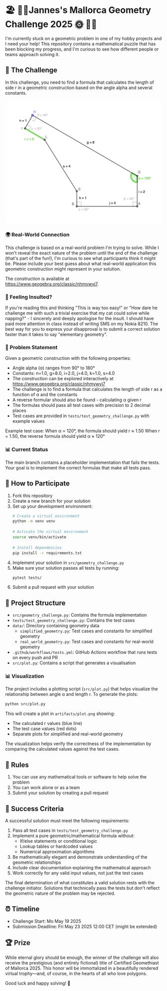 # 🏖️ 🏊‍♂️Jannes's Mallorca Geometry Challenge 2025 🌞 🏄‍♂️

I'm currently stuck on a geometric problem in one of my hobby projects and I need your help! This repository contains a mathematical puzzle that has been blocking my progress, and I'm curious to see how different people or teams approach solving it.

## 🎯 The Challenge

In this challenge, you need to find a formula that calculates the length of side r in a geometric construction based on the angle alpha and several constants.

[![Geometric Construction](screenshot.png)](https://www.geogebra.org/classic/nhmywvj7)

### 🌍 Real-World Connection

This challenge is based on a real-world problem I'm trying to solve. While I won't reveal the exact nature of the problem until the end of the challenge (that's part of the fun!), I'm curious to see what participants think it might be. Please include your best guess about what real-world application this geometric construction might represent in your solution.

The construction is available at https://www.geogebra.org/classic/nhmywvj7.

### 😤 Feeling Insulted?

If you're reading this and thinking "This is way too easy!" or "How dare he challenge me with such a trivial exercise that my cat could solve while napping?" - I sincerely and deeply apologise for the insult. I should have paid more attention in class instead of writing SMS on my Nokia 8210. The best way for you to express your disapproval is to submit a correct solution faster than it takes to say "elementary geometry".

### 📝 Problem Statement

Given a geometric construction with the following properties:
- Angle alpha (α) ranges from 90° to 180°
- Constants: n=1.0, g=8.0, i=2.0, j=4.0, k=1.0, s=4.0
- The construction can be explored interactively at https://www.geogebra.org/classic/nhmywvj7
- The challenge is to find a formula that calculates the length of side r as a function of α and the constants
- A reverse formular should also be found - calculating α given r
- The formulas should pass all test cases with precision to 2 decimal places
- Test cases are provided in `tests/test_geometry_challenge.py` with example values

Example test case:
When α = 120°, the formula should yield r ≈ 1.50
When r = 1.50, the reverse formula should yield α ≈ 120°

### 📊 Current Status

The main branch contains a placeholder implementation that fails the tests. Your goal is to implement the correct formulas that make all tests pass.

## 🚀 How to Participate

1. Fork this repository
2. Create a new branch for your solution
3. Set up your development environment:
   ```bash
   # Create a virtual environment
   python -m venv venv

   # Activate the virtual environment
   source venv/bin/activate

   # Install dependencies
   pip install -r requirements.txt
   ```
4. Implement your solution in `src/geometry_challenge.py`
5. Make sure your solution passes all tests by running:
   ```bash
   pytest tests/
   ```
6. Submit a pull request with your solution

## 📁 Project Structure

- `src/geometry_challenge.py`: Contains the formula implementation
- `tests/test_geometry_challenge.py`: Contains the test cases
- `data/`: Directory containing geometry data
  - `simplified_geometry.py`: Test cases and constants for simplified geometry
  - `real_world_geometry.py`: Test cases and constants for real-world geometry
- `.github/workflows/tests.yml`: GitHub Actions workflow that runs tests on every push and PR
- `src/plot.py`: Contains a script that generates a visualisation

### 📊 Visualization

The project includes a plotting script (`src/plot.py`) that helps visualize the relationship between angle α and length r. To generate the plots:

```bash
python src/plot.py
```

This will create a plot in `artifacts/plot.png` showing:
- The calculated r values (blue line)
- The test case values (red dots)
- Separate plots for simplified and real-world geometry

The visualization helps verify the correctness of the implementation by comparing the calculated values against the test cases.

## 📜 Rules

1. You can use any mathematical tools or software to help solve the problem
2. You can work alone or as a team
2. Submit your solution by creating a pull request

## 🏁 Success Criteria

A successful solution must meet the following requirements:

1. Pass all test cases in `tests/test_geometry_challenge.py`
2. Implement a pure geometric/mathematical formula without:
   - If/else statements or conditional logic
   - Lookup tables or hardcoded values
   - Numerical approximation algorithms
3. Be mathematically elegant and demonstrate understanding of the geometric relationships
4. Include clear documentation explaining the mathematical approach
5. Work correctly for any valid input values, not just the test cases

The final determination of what constitutes a valid solution rests with the challenge initiator. Solutions that technically pass the tests but don't reflect the geometric nature of the problem may be rejected.

## ⏰ Timeline

- Challenge Start: Mo May 19 2025
- Submission Deadline: Fri May 23 2025 12:00 CET (might be extended)

## 🏆 Prize

While eternal glory should be enough, the winner of the challenge will also receive the prestigious (and entirely fictional) title of Certified Geomethiast of Mallorca 2025. This honor will be immortalized in a beautifully rendered virtual trophy—and, of course, in the hearts of all who love polygons.

Good luck and happy solving! 🎉
